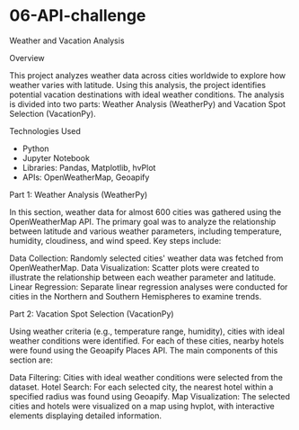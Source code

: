 # 06-API-challenge

Weather and Vacation Analysis

Overview

This project analyzes weather data across cities worldwide to explore how weather varies with latitude. Using this analysis, the project identifies potential vacation destinations with ideal weather conditions. The analysis is divided into two parts: Weather Analysis (WeatherPy) and Vacation Spot Selection (VacationPy).


Technologies Used
- Python
- Jupyter Notebook
- Libraries: Pandas, Matplotlib, hvPlot
- APIs: OpenWeatherMap, Geoapify


Part 1: Weather Analysis (WeatherPy)

In this section, weather data for almost 600 cities was gathered using the OpenWeatherMap API. The primary goal was to analyze the relationship between latitude and various weather parameters, including temperature, humidity, cloudiness, and wind speed. Key steps include:

Data Collection: Randomly selected cities' weather data was fetched from OpenWeatherMap.
Data Visualization: Scatter plots were created to illustrate the relationship between each weather parameter and latitude.
Linear Regression: Separate linear regression analyses were conducted for cities in the Northern and Southern Hemispheres to examine trends.


Part 2: Vacation Spot Selection (VacationPy)

Using weather criteria (e.g., temperature range, humidity), cities with ideal weather conditions were identified. For each of these cities, nearby hotels were found using the Geoapify Places API. The main components of this section are:

Data Filtering: Cities with ideal weather conditions were selected from the dataset.
Hotel Search: For each selected city, the nearest hotel within a specified radius was found using Geoapify.
Map Visualization: The selected cities and hotels were visualized on a map using hvplot, with interactive elements displaying detailed information.

